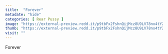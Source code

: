 ```yaml
---
title:  "Forever"
metadate: "hide"
categories: [ Rear Pussy ]
image: "https://external-preview.redd.it/p9tbFx2FshnQijMcz8U9LV78nx4tYZKzhoEE0pn-lrs.png?auto=webp&s=17f7b6ca2cccd9c8b7b08dd74a287089d3d77173"
thumb: "https://external-preview.redd.it/p9tbFx2FshnQijMcz8U9LV78nx4tYZKzhoEE0pn-lrs.png?width=640&crop=smart&auto=webp&s=7589cfa6bc0563eb72214939d7b574474e8e124a"
visit: ""
---
```

Forever
